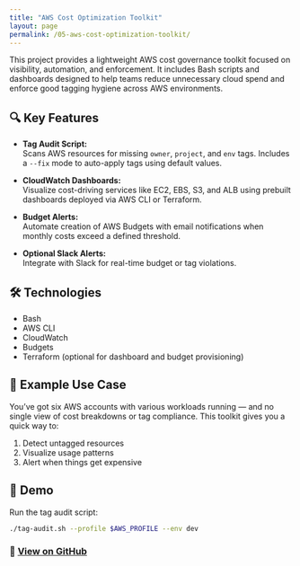 ```yaml
---
title: "AWS Cost Optimization Toolkit"
layout: page
permalink: /05-aws-cost-optimization-toolkit/
---
```


This project provides a lightweight AWS cost governance toolkit focused on visibility, automation, and enforcement. It includes Bash scripts and dashboards designed to help teams reduce unnecessary cloud spend and enforce good tagging hygiene across AWS environments.

## 🔍 Key Features

- **Tag Audit Script:**  
  Scans AWS resources for missing `owner`, `project`, and `env` tags. Includes a `--fix` mode to auto-apply tags using default values.

- **CloudWatch Dashboards:**  
  Visualize cost-driving services like EC2, EBS, S3, and ALB using prebuilt dashboards deployed via AWS CLI or Terraform.

- **Budget Alerts:**  
  Automate creation of AWS Budgets with email notifications when monthly costs exceed a defined threshold.

- **Optional Slack Alerts:**  
  Integrate with Slack for real-time budget or tag violations.

## 🛠️ Technologies

- Bash  
- AWS CLI  
- CloudWatch  
- Budgets  
- Terraform (optional for dashboard and budget provisioning)

## 🧩 Example Use Case

You’ve got six AWS accounts with various workloads running — and no single view of cost breakdowns or tag compliance. This toolkit gives you a quick way to:

1. Detect untagged resources
2. Visualize usage patterns
3. Alert when things get expensive

## 🚀 Demo

Run the tag audit script:
```bash
./tag-audit.sh --profile $AWS_PROFILE --env dev
```

### 🔗 [View on GitHub](https://github.com/tedens/devops-portfolio/tree/main/03-iac-terraform)